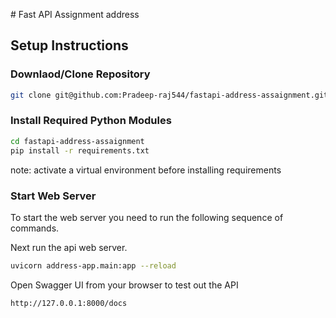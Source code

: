 ﻿﻿# Fast API Assignment address

## Setup Instructions

### Downlaod/Clone Repository

```bash
git clone git@github.com:Pradeep-raj544/fastapi-address-assaignment.git
```

### Install Required Python Modules

```bash
cd fastapi-address-assaignment
pip install -r requirements.txt
```
note: activate a virtual environment before installing requirements
### Start Web Server

To start the web server you need to run the following sequence of commands.

Next run the api web server.
```bash
uvicorn address-app.main:app --reload
```
Open Swagger UI from your browser to test out the API

```buildoutcfg
http://127.0.0.1:8000/docs
```
